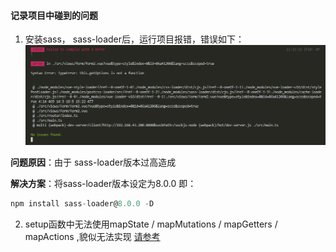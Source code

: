 #### 记录项目中碰到的问题

1. 安装sass， sass-loader后，运行项目报错，错误如下：
![](./image/errPage/sassErr.png)

**问题原因**：由于 sass-loader版本过高造成

**解决方案**：将sass-loader版本设定为8.0.0   即：
```js
npm install sass-loader@8.0.0 -D
```

2. setup函数中无法使用mapState / mapMutations / mapGetters / mapActions ,貌似无法实现
[请参考](https://github.com/vuejs/vuex/issues/1891)